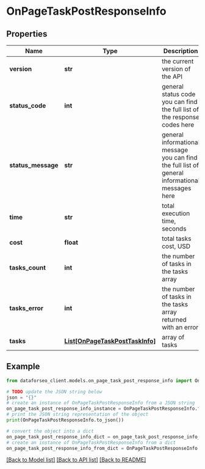 # OnPageTaskPostResponseInfo


## Properties

Name | Type | Description | Notes
------------ | ------------- | ------------- | -------------
**version** | **str** | the current version of the API | [optional] 
**status_code** | **int** | general status code you can find the full list of the response codes here | [optional] 
**status_message** | **str** | general informational message you can find the full list of general informational messages here | [optional] 
**time** | **str** | total execution time, seconds | [optional] 
**cost** | **float** | total tasks cost, USD | [optional] 
**tasks_count** | **int** | the number of tasks in the tasks array | [optional] 
**tasks_error** | **int** | the number of tasks in the tasks array returned with an error | [optional] 
**tasks** | [**List[OnPageTaskPostTaskInfo]**](OnPageTaskPostTaskInfo.md) | array of tasks | [optional] 

## Example

```python
from dataforseo_client.models.on_page_task_post_response_info import OnPageTaskPostResponseInfo

# TODO update the JSON string below
json = "{}"
# create an instance of OnPageTaskPostResponseInfo from a JSON string
on_page_task_post_response_info_instance = OnPageTaskPostResponseInfo.from_json(json)
# print the JSON string representation of the object
print(OnPageTaskPostResponseInfo.to_json())

# convert the object into a dict
on_page_task_post_response_info_dict = on_page_task_post_response_info_instance.to_dict()
# create an instance of OnPageTaskPostResponseInfo from a dict
on_page_task_post_response_info_from_dict = OnPageTaskPostResponseInfo.from_dict(on_page_task_post_response_info_dict)
```
[[Back to Model list]](../README.md#documentation-for-models) [[Back to API list]](../README.md#documentation-for-api-endpoints) [[Back to README]](../README.md)


